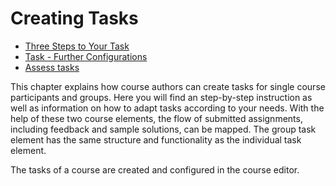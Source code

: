 # Creating Tasks

  * [Three Steps to Your Task](Three+Steps+to+Your+Task.html)
  * [Task - Further Configurations](Task+-+Further+Configurations.html)
  * [Assess tasks](Assess+tasks.html)

  

This chapter explains how course authors can create tasks for single course
participants and groups. Here you will find an step-by-step instruction as
well as information on how to adapt tasks according to your needs. With the
help of these two course elements, the flow of submitted assignments,
including feedback and sample solutions, can be mapped. The group task element
has the same structure and functionality as the individual task element.

The tasks of a course are created and configured in the course editor.

